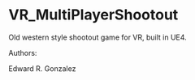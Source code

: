 # VR_MultiPlayerShootout
Old western style shootout game for VR, built in UE4.

Authors:

Edward R. Gonzalez
